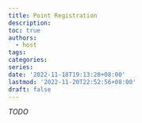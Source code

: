 ```yaml
---
title: Point Registration
description:
toc: true
authors:
  - host
tags:
categories:
series:
date: '2022-11-18T19:13:28+08:00'
lastmod: '2022-11-20T22:52:56+08:00'
draft: false
---
```


_TODO_